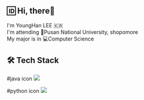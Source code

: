 🆔 Hi, there👋 
----
I'm YoungHan LEE 🇰🇷  
I'm attending 🏫Pusan National University, shopomore  
My major is in 💻Computer Science  

🛠 Tech Stack  
----
#java icon
<img src="https://img.shields.io/badge/Java-FF160B?style=for-the-badge&logo=Java&logoColor=Black"/>

#python icon
<img src="https://img.shields.io/badge/python-3776AB?style=for-the-badge&logo=python&logoColor=white">

<!---
YoungHanLi/YoungHanLi is a ✨ special ✨ repository because its `README.md` (this file) appears on your GitHub profile.
You can click the Preview link to take a look at your changes.
--->
